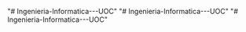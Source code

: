 "# Ingenieria-Informatica---UOC" 
"# Ingenieria-Informatica---UOC" 
"# Ingenieria-Informatica---UOC" 
